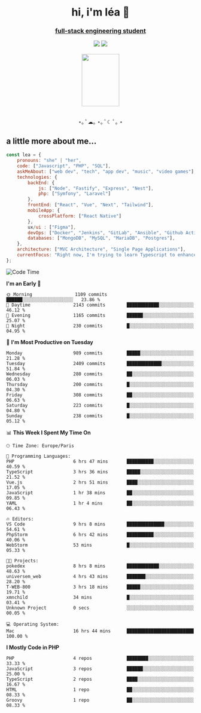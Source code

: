 <h1 align="center">hi, i'm léa 🌙</h1>
<h3 align="center"><ins>full-stack engineering student</ins></h3>  
<div align="center">
  <a href="https://www.linkedin.com/in/lea-reiter22/"><img src="https://img.shields.io/badge/LinkedIn-0077B5?style=for-the-badge&logo=linkedin&logoColor=white"/></a>
  <a href="mailto:lea.reiter@outlook.fr"><img src="https://img.shields.io/badge/Contact-2A2A2A?style=for-the-badge&logo=minutemailer&logoColor=white"/></a>
</div>
<br>
  <div align="center">  <img src="https://github.com/xmnchild/xmnchild/blob/main/1702415560_StardewValleyHappyGreyCat.png" height="140" width="100"/>
</div>
<br>
  <p align="center">
                 ⋆｡ ﾟ☁︎｡ ⋆｡ ﾟ☾ ﾟ｡ ⋆
  </p>
  <h2>a little more about me...</h2>
  
```js
const lea = {
    pronouns: "she" | "her",
    code: ["Javascript", "PHP", "SQL"],
    askMeAbout: ["web dev", "tech", "app dev", "music", "video games"],
    technologies: {
        backEnd: {
            js: ["Node", "Fastify", "Express", "Nest"],
            php: ["Symfony", "Laravel"]
        },
        frontEnd: ["React", "Vue", "Next", "Tailwind"],
        mobileApp: {
            crossPlatform: ["React Native"]
        },
        ux/ui : ["Figma"],
        devOps: ["Docker", "Jenkins", "GitLab", "Ansible", "Github Actions"],
        databases: ["MongoDB", "MySQL", "MariaDB", "Postgres"],
    },
    architecture: ["MVC Architecture", "Single Page Applications"],
    currentFocus: "Right now, I'm trying to learn Typescript to enhance my Javascript development.",
};
```
<!--START_SECTION:waka-->
![Code Time](http://img.shields.io/badge/Code%20Time-13%20hrs%2035%20mins-blue)

**I'm an Early 🐤** 

```text
🌞 Morning                1109 commits        ██████░░░░░░░░░░░░░░░░░░░   23.86 % 
🌆 Daytime                2143 commits        ████████████░░░░░░░░░░░░░   46.12 % 
🌃 Evening                1165 commits        ██████░░░░░░░░░░░░░░░░░░░   25.07 % 
🌙 Night                  230 commits         █░░░░░░░░░░░░░░░░░░░░░░░░   04.95 % 
```
📅 **I'm Most Productive on Tuesday** 

```text
Monday                   989 commits         █████░░░░░░░░░░░░░░░░░░░░   21.28 % 
Tuesday                  2409 commits        █████████████░░░░░░░░░░░░   51.84 % 
Wednesday                280 commits         ██░░░░░░░░░░░░░░░░░░░░░░░   06.03 % 
Thursday                 200 commits         █░░░░░░░░░░░░░░░░░░░░░░░░   04.30 % 
Friday                   308 commits         ██░░░░░░░░░░░░░░░░░░░░░░░   06.63 % 
Saturday                 223 commits         █░░░░░░░░░░░░░░░░░░░░░░░░   04.80 % 
Sunday                   238 commits         █░░░░░░░░░░░░░░░░░░░░░░░░   05.12 % 
```


📊 **This Week I Spent My Time On** 

```text
🕑︎ Time Zone: Europe/Paris

💬 Programming Languages: 
PHP                      6 hrs 47 mins       ██████████░░░░░░░░░░░░░░░   40.59 % 
TypeScript               3 hrs 36 mins       █████░░░░░░░░░░░░░░░░░░░░   21.52 % 
Vue.js                   2 hrs 51 mins       ████░░░░░░░░░░░░░░░░░░░░░   17.05 % 
JavaScript               1 hr 38 mins        ██░░░░░░░░░░░░░░░░░░░░░░░   09.85 % 
YAML                     1 hr 4 mins         ██░░░░░░░░░░░░░░░░░░░░░░░   06.43 % 

🔥 Editors: 
VS Code                  9 hrs 8 mins        ██████████████░░░░░░░░░░░   54.61 % 
PhpStorm                 6 hrs 42 mins       ██████████░░░░░░░░░░░░░░░   40.06 % 
WebStorm                 53 mins             █░░░░░░░░░░░░░░░░░░░░░░░░   05.33 % 

🐱‍💻 Projects: 
pokedex                  8 hrs 8 mins        ████████████░░░░░░░░░░░░░   48.63 % 
universem_web            4 hrs 43 mins       ███████░░░░░░░░░░░░░░░░░░   28.20 % 
T-WEB-800                3 hrs 18 mins       █████░░░░░░░░░░░░░░░░░░░░   19.71 % 
xmnchild                 34 mins             █░░░░░░░░░░░░░░░░░░░░░░░░   03.41 % 
Unknown Project          0 secs              ░░░░░░░░░░░░░░░░░░░░░░░░░   00.05 % 

💻 Operating System: 
Mac                      16 hrs 44 mins      █████████████████████████   100.00 % 
```

**I Mostly Code in PHP** 

```text
PHP                      4 repos             ████████░░░░░░░░░░░░░░░░░   33.33 % 
JavaScript               3 repos             ██████░░░░░░░░░░░░░░░░░░░   25.00 % 
TypeScript               2 repos             ████░░░░░░░░░░░░░░░░░░░░░   16.67 % 
HTML                     1 repo              ██░░░░░░░░░░░░░░░░░░░░░░░   08.33 % 
Groovy                   1 repo              ██░░░░░░░░░░░░░░░░░░░░░░░   08.33 % 
```




<!--END_SECTION:waka-->

